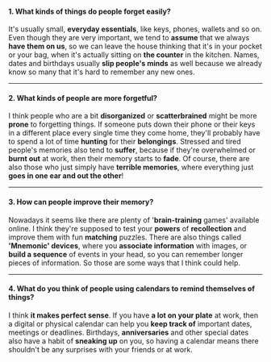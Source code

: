#### 1. What kinds of things do people forget easily?
It's usually small, **everyday essentials**, like keys, phones, wallets and so on. Even though they are very important, we tend to **assume** that we always **have them on us**, so we can leave the house thinking that it's in your pocket or your bag, when it's actually sitting on **the counter** in the kitchen. Names, dates and birthdays usually **slip people's minds** as well because we already know so many that it's hard to remember any new ones.

---
#### 2. What kinds of people are more forgetful?
I think people who are a bit **disorganized** or **scatterbrained** might be more **prone** to forgetting things. If someone puts down their phone or their keys in a different place every single time they come home, they'll probably have to spend a lot of time **hunting** for their **belongings**. Stressed and tired people's memories also tend to **suffer**, because if they're overwhelmed or **burnt out** at work, then their memory starts to **fade**. Of course, there are also those who just simply have **terrible memories**, where everything just **goes in one ear and out the other**!

---
#### 3. How can people improve their memory?
Nowadays it seems like there are plenty of '**brain-training** games' available online. I think they're supposed to test your **powers** of **recollection** and improve them with fun **matching** puzzles. There are also things called **'Mnemonic' devices**, where you **associate information** with images, or **build a sequence** of events in your head, so you can remember longer pieces of information. So those are some ways that I think could help.

---
#### 4. What do you think of people using calendars to remind themselves of things?
I think **it makes perfect sense**. If you have **a lot on your plate** at work, then a digital or physical calendar can help you **keep track of** important dates, meetings or deadlines. Birthdays, **anniversaries** and other special dates also have a habit of **sneaking up** on you, so having a calendar means there shouldn't be any surprises with your friends or at work.
